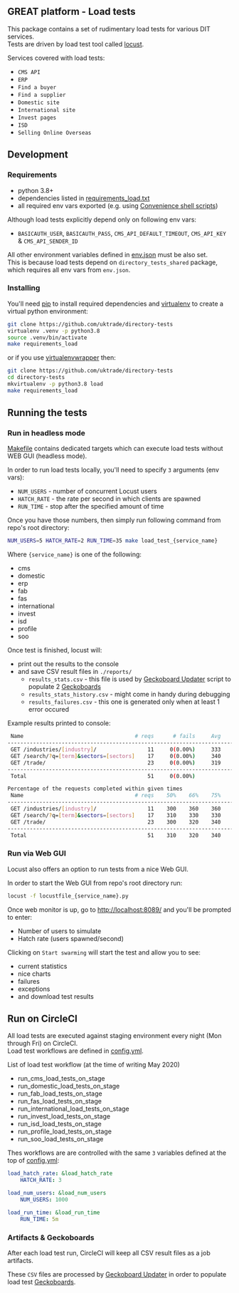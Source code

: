 GREAT platform - Load tests
---------------------------

This package contains a set of rudimentary load tests for various DIT services.  
Tests are driven by load test tool called [locust](https://locust.io/).

Services covered with load tests:

* `CMS API`
* `ERP`
* `Find a buyer`
* `Find a supplier`
* `Domestic site`
* `International site`
* `Invest pages`
* `ISD`
* `Selling Online Overseas`


## Development

### Requirements

* python 3.8+
* dependencies listed in [requirements_load.txt](../../requirements_load.txt)
* all required env vars exported (e.g. using [Convenience shell scripts](../../README.md#Convenience-shell-scripts))

Although load tests explicitly depend only on following env vars:
* `BASICAUTH_USER`, `BASICAUTH_PASS`, `CMS_API_DEFAULT_TIMEOUT`, `CMS_API_KEY` & `CMS_API_SENDER_ID`

All other environment variables defined in [env.json](../../env_vars/env.json) must be also set.  
This is because load tests depend on `directory_tests_shared` package, which requires all env vars from `env.json`.


### Installing

You'll need [pip](https://pypi.org/project/pip/) to install required dependencies and [virtualenv](https://pypi.org/project/virtualenv/) to create a virtual python environment:

```bash
git clone https://github.com/uktrade/directory-tests
virtualenv .venv -p python3.8
source .venv/bin/activate
make requirements_load
```

or if you use [virtualenvwrapper](https://pypi.org/project/virtualenvwrapper/) then:

```bash
git clone https://github.com/uktrade/directory-tests
cd directory-tests
mkvirtualenv -p python3.8 load
make requirements_load
```

## Running the tests

### Run in headless mode

[Makefile](../../makefile) contains dedicated targets which can execute load tests without WEB GUI (headless mode).  

In order to run load tests locally, you'll need to specify `3` arguments (env vars):

* `NUM_USERS` - number of concurrent Locust users
* `HATCH_RATE` - the rate per second in which clients are spawned
* `RUN_TIME` - stop after the specified amount of time

Once you have those numbers, then simply run following command from repo's root directory:

```bash
NUM_USERS=5 HATCH_RATE=2 RUN_TIME=35 make load_test_{service_name}
```

Where `{service_name}` is one of the following:

* cms
* domestic
* erp
* fab
* fas
* international
* invest
* isd
* profile
* soo

Once test is finished, locust will:
* print out the results to the console
* and save CSV result files in `./reports/`
    * `results_stats.csv` - this file is used by [Geckoboard Updater](../periodic_tasks/geckoboard_updater/README.md) script to populate 2 [Geckoboards](https://readme.trade.gov.uk/docs/playbooks/qa-geckoboards.html)
    * `results_stats_history.csv` - might come in handy during debugging
    * `results_failures.csv` - this one is generated only when at least 1 error occured

Example results printed to console:
```bash
 Name                                   # reqs      # fails     Avg     Min     Max  |  Median   req/s
------------------------------------------------------------------------------------------------------
 GET /industries/[industry]/                11     0(0.00%)     333     280     466  |     300    0.40
 GET /search/?q=[term]&sectors=[sectors]    17     0(0.00%)     340     291     538  |     310    0.50
 GET /trade/                                23     0(0.00%)     319     259     485  |     300    0.40
------------------------------------------------------------------------------------------------------
 Total                                      51     0(0.00%)                                       1.30

Percentage of the requests completed within given times
 Name                                   # reqs    50%    66%    75%    80%    90%    95%    98%    99%   100%
-------------------------------------------------------------------------------------------------------------
 GET /industries/[industry]/                11    300    360    360    360    380    470    470    470    470
 GET /search/?q=[term]&sectors=[sectors]    17    310    330    330    340    530    540    540    540    540
 GET /trade/                                23    300    320    340    380    390    420    490    490    490
-------------------------------------------------------------------------------------------------------------
 Total                                      51    310    320    340    360    390    490    530    540    540
```

### Run via Web GUI

Locust also offers an option to run tests from a nice Web GUI.

In order to start the Web GUI from repo's root directory run:
```bash
locust -f locustfile_{service_name}.py
```

Once web monitor is up, go to [http://localhost:8089/](http://localhost:8089/) and you'll be prompted to enter:

* Number of users to simulate
* Hatch rate (users spawned/second)

Clicking on `Start swarming` will start the test and allow you to see:

* current statistics
* nice charts
* failures
* exceptions
* and download test results


## Run on CircleCI

All load tests are executed against staging environment every night (Mon through Fri) on CircleCI.  
Load test workflows are defined in [config.yml](../../.circleci/config.yml).

List of load test workflow (at the time of writing May 2020)

* run_cms_load_tests_on_stage
* run_domestic_load_tests_on_stage
* run_fab_load_tests_on_stage
* run_fas_load_tests_on_stage
* run_international_load_tests_on_stage
* run_invest_load_tests_on_stage
* run_isd_load_tests_on_stage
* run_profile_load_tests_on_stage
* run_soo_load_tests_on_stage

Thes workflows are are controlled with the same `3` variables defined at the top of [config.yml](../../.circleci/config.yml):

```yaml
load_hatch_rate: &load_hatch_rate
    HATCH_RATE: 3

load_num_users: &load_num_users
    NUM_USERS: 1000

load_run_time: &load_run_time
    RUN_TIME: 5m
```


### Artifacts & Geckoboards

After each load test run, CircleCI will keep all CSV result files as a job artifacts.  

These `CSV` files are processed by [Geckoboard Updater](../periodic_tasks/geckoboard_updater/README.md) in order to
populate load test [Geckoboards](https://readme.trade.gov.uk/docs/playbooks/qa-geckoboards.html).
